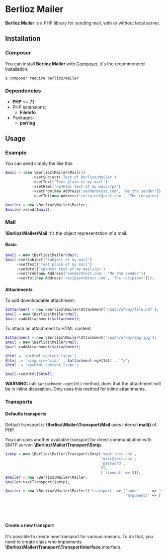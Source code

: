 # Berlioz Mailer

**Berlioz Mailer** is a PHP library for sending mail, with or without local server.

## Installation

### Composer

You can install **Berlioz Mailer** with [Composer](https://getcomposer.org/), it's the recommended installation.

```bash
$ composer require berlioz/mailer
```

### Dependencies

* **PHP** >= 7.1
* PHP extensions:
  * **FileInfo**
* Packages:
  * **psr/log**


## Usage

### Example

You can send simply the like this:

```php
$mail = (new \Berlioz\Mailer\Mail())
            ->setSubject('Test of Berlioz/Mailer')
            ->setText('Text plain of my mail')
            ->setHtml('<p>Html text of my mail</p>')
            ->setFrom(new Address('sender@test.com', 'Me the sender'))
            ->setTo([new Address('recipient@test.com', 'The recipient')]); 

$mailer = new \Berlioz\Mailer\Mailer;
$mailer->send($mail);
```

### Mail

**\Berlioz\Mailer\Mail** it's the object representation of a mail.

#### Basic

```php
$mail = new \Berlioz\Mailer\Mail;
$mail->setSubject('Subject of my mail')
     ->setText('Text plain of my mail')
     ->setHtml('<p>Html text of my mail</p>')
     ->setFrom(new Address('sender@test.com', 'Me the sender'))
     ->setTo([new Address('recipient@test.com', 'The recipient')]);
```

#### Attachments

To add downloadable attachment:

```php
$attachment = new \Berlioz\Mailer\Attachment('/path/of/my/file.pdf');
$mail = new \Berlioz\Mailer\Mail;
$mail->addAttachment($attachment);
```

To attach an attachment to HTML content:
```php
$attachment = new \Berlioz\Mailer\Attachment('/path/of/my/img.jpg');
$mail = new \Berlioz\Mailer\Mail;
$mail->addAttachment($attachment);

$html = '<p>Html content 1</p>';
$html .= '<img src="cid:' . $attachment->getId() . '">';
$html .= '<p>Html content 2</p>';

$mail->setHtml($html);
```

**WARNING:** call `$attachment->getId()` method, does that the attachment will be in inline disposition. Only uses this method for inline attachments.

### Transports

#### Defaults transports

Default transport is **\Berlioz\Mailer\Transport\Mail** uses internal **mail()** of PHP.

You can uses another available transport for direct communication with SMTP server: **\Berlioz\Mailer\Transport\Smtp**.

```php
$smtp = new \Berlioz\Mailer\Transport\Smtp('smpt.test.com',
                                           'user@test.com',
                                           'password',
                                           25,
                                           ['timeout' => 5]);
$mailer = new \Berlioz\Mailer\Mailer;
$mailer->setTransport($smtp);
```

```php
$mailer = new \Berlioz\Mailer\Mailer(['transport' => ['name'      => 'smtp',
                                                      'arguments' => ['host'     => 'smpt.test.com',
                                                                      'username' => 'user@test.com',
                                                                      'password' => 'password',
                                                                      'port'     => 25,
                                                                      'options'  => ['timeout' => 5]]]]);
```

#### Create a new transport

It's possible to create new transport for various reasons.
To do that, you need to create class who implements **\Berlioz\Mailer\Transport\TransportInterface** interface.
